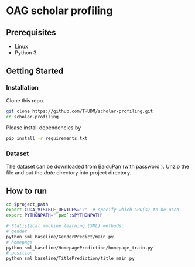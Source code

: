 # OAG scholar profiling

## Prerequisites

- Linux
- Python 3

## Getting Started

### Installation

Clone this repo.

```bash
git clone https://github.com/THUDM/scholar-profiling.git
cd scholar-profiling
```

Please install dependencies by

```bash
pip install -r requirements.txt
```

### Dataset

The dataset can be downloaded from [BaiduPan]() (with password ). Unzip the file and put the _data_ directory into project directory.

## How to run
```bash
cd $project_path
export CUDA_VISIBLE_DEVICES='?'  # specify which GPU(s) to be used
export PYTHONPATH="`pwd`:$PYTHONPATH"

# Statistical machine learning (SML) methods:
# gender
python sml_baseline/GenderPredict/main.py
# homepage
python sml_baseline/HomepagePrediction/homepage_train.py
# position
python sml_baseline/TitlePrediction/title_main.py

```
